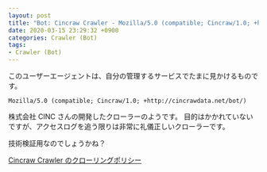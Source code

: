 ```yaml
---
layout: post
title: "Bot: Cincraw Crawler - Mozilla/5.0 (compatible; Cincraw/1.0; +http://cincrawdata.net/bot/)"
date: 2020-03-15 23:29:32 +0900
categories: Crawler (Bot)
tags:
- Crawler (Bot)
---
```


このユーザーエージェントは、自分の管理するサービスでたまに見かけるものです。

```
Mozilla/5.0 (compatible; Cincraw/1.0; +http://cincrawdata.net/bot/)
```

株式会社 CINC さんの開発したクローラーのようです。
目的はかかれていないですが、アクセスログを追う限りは非常に礼儀正しいクローラーです。

技術検証用なのでしょうかね？

[Cincraw Crawler のクローリングポリシー](https://cincrawdata.net/)
